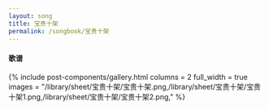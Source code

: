 ```yaml
---
layout: song
title: 宝贵十架
permalink: /songbook/宝贵十架
---
```


#### 歌谱

{% include post-components/gallery.html
    columns = 2
    full_width = true
    images = "/library/sheet/宝贵十架/宝贵十架.png,/library/sheet/宝贵十架/宝贵十架1.png,/library/sheet/宝贵十架/宝贵十架2.png,"
%}

